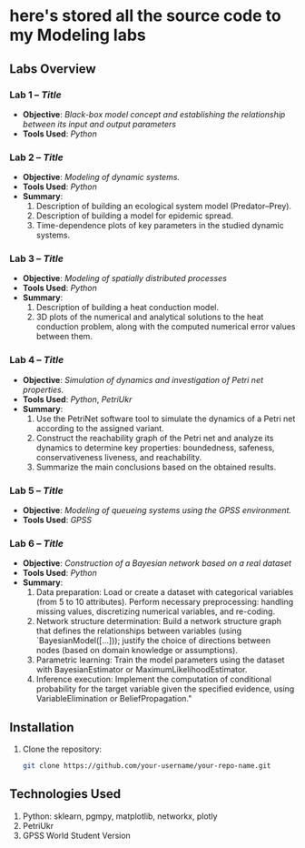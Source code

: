 # here's stored all the source code to my Modeling labs

## Labs Overview

### Lab 1 – *Title*
- **Objective**: *Black-box model concept and establishing the relationship between its input and output parameters*
- **Tools Used**: *Python*

### Lab 2 – *Title*
- **Objective**: *Modeling of dynamic systems.*
- **Tools Used**: *Python*
- **Summary**: 
  1. Description of building an ecological system model (Predator–Prey).
  2. Description of building a model for epidemic spread.
  3. Time-dependence plots of key parameters in the studied dynamic systems.
  
### Lab 3 – *Title*
- **Objective**: *Modeling of spatially distributed processes*
- **Tools Used**: *Python*
- **Summary**: 
  1. Description of building a heat conduction model.
  2. 3D plots of the numerical and analytical solutions to the heat conduction problem, along with the computed numerical error values between them.

### Lab 4 – *Title*
- **Objective**: *Simulation of dynamics and investigation of Petri net properties.*
- **Tools Used**: *Python*, *PetriUkr*
- **Summary**: 
  1. Use the PetriNet software tool to simulate the dynamics of a Petri net according to the assigned variant.
  2. Construct the reachability graph of the Petri net and analyze its dynamics to determine key properties: boundedness, safeness, conservativeness liveness, and reachability.
  3. Summarize the main conclusions based on the obtained results.

### Lab 5 – *Title*
- **Objective**: *Modeling of queueing systems using the GPSS environment.*
- **Tools Used**: *GPSS*

### Lab 6 – *Title*
- **Objective**: *Construction of a Bayesian network based on a real dataset*
- **Tools Used**: *Python*
- **Summary**: 
  1. Data preparation: Load or create a dataset with categorical variables (from 5 to 10 attributes). Perform necessary preprocessing: handling missing values, discretizing numerical variables, and re-coding.
  2. Network structure determination: Build a network structure graph that defines the relationships between variables (using `BayesianModel([...])); justify the choice of directions between nodes (based on domain knowledge or assumptions).
  3. Parametric learning: Train the model parameters using the dataset with BayesianEstimator or MaximumLikelihoodEstimator.
  4. Inference execution: Implement the computation of conditional probability for the target variable given the specified evidence, using VariableElimination or BeliefPropagation."

## Installation

1. Clone the repository:
   ```bash
   git clone https://github.com/your-username/your-repo-name.git

## Technologies Used
1. Python: sklearn, pgmpy, matplotlib, networkx, plotly
2. PetriUkr
3. GPSS World Student Version